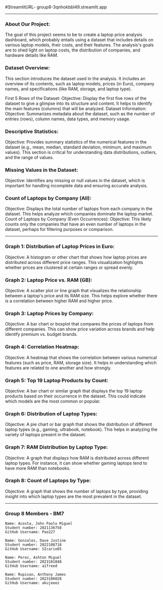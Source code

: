 
#StreamlitURL- group8-3qnhokbbl49.streamlit.app

-----------------------------------------------------------------------------------------------------------------------------------------------------------------------------------------------------------------------------------------

### About Our Project:

The goal of this project seems to be to create a laptop price analysis dashboard, which probably entails using a dataset that includes details on various laptop models, their costs, and their features. The analysis's goals are to shed light on laptop costs, the distribution of companies, and hardware details like RAM.

### Dataset Overview:
This section introduces the dataset used in the analysis. It includes an overview of its contents, such as laptop models, prices (in Euro), company names, and specifications (like RAM, storage, and laptop type).

First 5 Rows of the Dataset:
Objective: Display the first five rows of the dataset to give a glimpse into its structure and content. It helps to identify the main features (columns) that will be analyzed.
Dataset Information:
Objective: Summarizes metadata about the dataset, such as the number of entries (rows), column names, data types, and memory usage.

### Descriptive Statistics:
Objective: Provides summary statistics of the numerical features in the dataset (e.g., mean, median, standard deviation, minimum, and maximum values). This section is critical for understanding data distributions, outliers, and the range of values.

### Missing Values in the Dataset:
Objective: Identifies any missing or null values in the dataset, which is important for handling incomplete data and ensuring accurate analysis.

### Count of Laptops by Company (All):
Objective: Displays the total number of laptops from each company in the dataset. This helps analyze which companies dominate the laptop market.
Count of Laptops by Company (Even Occurrences):
Objective: This likely counts only the companies that have an even number of laptops in the dataset, perhaps for filtering purposes or comparison.

-----------------------------------------------------------------------------------------------------------------------------------------------------------------------------------------------------------------------------------------

### Graph 1: Distribution of Laptop Prices in Euro:
Objective: A histogram or other chart that shows how laptop prices are distributed across different price ranges. This visualization highlights whether prices are clustered at certain ranges or spread evenly.

### Graph 2: Laptop Price vs. RAM (GB):
Objective: A scatter plot or line graph that visualizes the relationship between a laptop's price and its RAM size. This helps explore whether there is a correlation between higher RAM and higher price.

### Graph 3: Laptop Prices by Company:
Objective: A bar chart or boxplot that compares the prices of laptops from different companies. This can show price variation across brands and help identify premium vs. budget brands.

### Graph 4: Correlation Heatmap:
Objective: A heatmap that shows the correlation between various numerical features (such as price, RAM, storage size). It helps in understanding which features are related to one another and how strongly.

### Graph 5: Top 19 Laptop Products by Count:
Objective: A bar chart or similar graph that displays the top 19 laptop products based on their occurrence in the dataset. This could indicate which models are the most common or popular.

### Graph 6: Distribution of Laptop Types:
Objective: A pie chart or bar graph that shows the distribution of different laptop types (e.g., gaming, ultrabook, notebook). This helps in analyzing the variety of laptops present in the dataset.

### Graph 7: RAM Distribution by Laptop Type:
Objective: A graph that displays how RAM is distributed across different laptop types. For instance, it can show whether gaming laptops tend to have more RAM than notebooks.

### Graph 8: Count of Laptops by Type:
Objective: A graph that shows the number of laptops by type, providing insight into which laptop types are the most prevalent in the dataset.

-----------------------------------------------------------------------------------------------------------------------------------------------------------------------------------------------------------------------------------------

### Group 8 Members - BM7

   ```
   Name: Acosta, John Paolo Miguel
   Student number: 2021136758
   GitHub Username: Pao227

   Name: Gonzales, Dave Justine
   Student number: 2022108718
   GitHub Username: SIcario05

   Name: Perez, Ashton Miguel
   Student number: 2023101048
   GitHub Username: a1freed

   Name: Rupisan, Anthony James
   Student number: 2023106028
   GitHub Username: akujeeez
   ```
